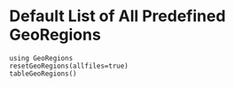 # Default List of All Predefined GeoRegions
```@example
using GeoRegions
resetGeoRegions(allfiles=true)
tableGeoRegions()
```